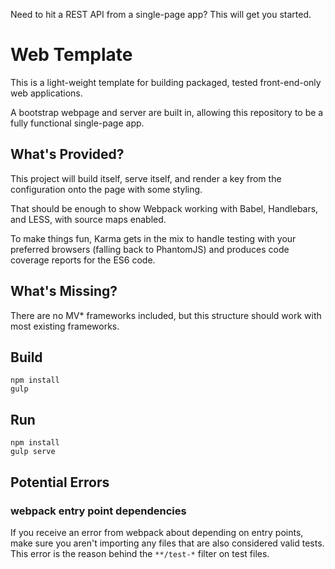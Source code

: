 Need to hit a REST API from a single-page app? This will get you started.

# Web Template
This is a light-weight template for building packaged, tested front-end-only web applications.

A bootstrap webpage and server are built in, allowing this repository to be a fully
functional single-page app.

## What's Provided?
This project will build itself, serve itself, and render a key from the configuration
onto the page with some styling.

That should be enough to show Webpack working with Babel, Handlebars, and LESS, with source maps enabled.

To make things fun, Karma gets in the mix to handle testing with your preferred browsers (falling back to
PhantomJS) and produces code coverage reports for the ES6 code.

## What's Missing?
There are no MV* frameworks included, but this structure should work with most existing frameworks.

## Build
```
npm install
gulp
```

## Run
```
npm install
gulp serve
```

## Potential Errors
### webpack entry point dependencies

If you receive an error from webpack about depending on entry points, make sure you aren't importing any files
that are also considered valid tests. This error is the reason behind the `**/test-*` filter on test files.
